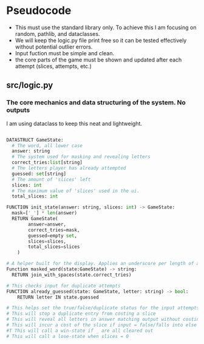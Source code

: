 # Pseudocode

* This must use the standard library only. To achieve this I am focusing on random, pathlib, and dataclasses.
* We will keep the logic.py file print free so it can be tested effectively without potential outlier errors.
* Input fuction must be simple and clean.
* the core parts of the game must be shown and updated after each attempt (slices, attempts, etc.)

## src/logic.py
### The core mechanics and data structuring of the system. No outputs

I am using dataclass to keep this neat and lightweight.

```python

DATASTRUCT GameState:
  # The word, all lower case
  answer: string
  # The system used for masking and revealing letters
  correct_tries:list[string]
  # The letters player has already attempted
  guessed: set[string]
  # The amount of 'slices' left
  slices: int
  # The maximum value of 'slices' used in the ui.
  total_slices: int

FUNCTION init_state(answer: string, slices: int) -> GameState:
  mask=['_'] * len(answer)
  RETURN GameState(
        answer=answer,
        correct_tries=mask,
        guessed=empty set,
        slices=slices,
        total_slices=slices
    )

# A helper built for the display. Applies an underscore per length of answer.
Function masked_word(state:GameState) -> string:
  RETURN join_with_spaces(state.correct_tries)

# This checks input for duplicate attempts
FUNCTION already_guessed(state: GameState, letter: string) -> bool:
    RETURN letter IN state.guessed

# This helps set the true/false/duplicate status for the input attempts
# This will stop a duplicate entry from costing a slice
# This will reveal all letters in answer matching output without costing a 'slice'
# This will incur a cost of the slice if input = false/falls into else
#T This will call a win-state if _ are all cleared out
# This will call a lose-state when slices = 0 

```

